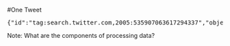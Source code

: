 #One Tweet
<pre>
{"id":"tag:search.twitter.com,2005:535907063617294337","objectType":"activity","actor":{"objectType":"person","id":"id:twitter.com:23085343","link":"http://www.twitter.com/SteveHult","displayName":"Steve Hult","postedTime":"2009-03-06T16:41:03.000Z","image":"https://pbs.twimg.com/profile_images/502088751820984320/kizmrvpm_normal.jpeg","summary":"Jersey-native in Colorado, NYU Alum. Fishing, Snowboarding. Data @twitter","links":[{"href":"http://stevehult.com","rel":"me"}],"friendsCount":852,"followersCount":655,"listedCount":18,"statusesCount":2176,"twitterTimeZone":"Mountain Time (US & Canada)","verified":false,"utcOffset":"-25200","preferredUsername":"SteveHult","languages":["en"],"favoritesCount":449},"verb":"post","postedTime":"2014-11-21T21:26:15.000Z","generator":{"displayName":"Vine - Make a Scene","link":"http://vine.co"},"provider":{"objectType":"service","displayName":"Twitter","link":"http://www.twitter.com"},"link":"http://twitter.com/SteveHult/statuses/535907063617294337","body":"This is how @twitter #datascience rolls... Handstand push-ups after every meeting w/ @drskippy https://t.co/dzxkz54XTS","object":{"objectType":"note","id":"object:search.twitter.com,2005:535907063617294337","summary":"This is how @twitter #datascience rolls... Handstand push-ups after every meeting w/ @drskippy https://t.co/dzxkz54XTS","link":"http://twitter.com/SteveHult/statuses/535907063617294337","postedTime":"2014-11-21T21:26:15.000Z"},"favoritesCount":0,"twitter_entities":{"hashtags":[{"text":"datascience","indices":[21,33]}],"trends":[],"urls":[{"url":"https://t.co/dzxkz54XTS","expanded_url":"https://vine.co/v/OJxPvxpwaJY","display_url":"vine.co/v/OJxPvxpwaJY","indices":[95,118]}],"user_mentions":[{"screen_name":"twitter","name":"Twitter","id":783214,"id_str":"783214","indices":[12,20]},{"screen_name":"DrSkippy","name":"Scott Hendrickson","id":14304173,"id_str":"14304173","indices":[85,94]}],"symbols":[]},"twitter_filter_level":"medium","twitter_lang":"en","retweetCount":0,"gnip":{"matching_rules":[{"value":"from:SteveHult","tag":null}],"urls":[{"url":"https://t.co/dzxkz54XTS","expanded_url":"https://vine.co/v/OJxPvxpwaJY","expanded_status":200}],"language":{"value":"en"}}} 
</pre>

Note: What are the components of processing data?
